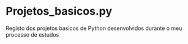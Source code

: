 # Projetos_basicos.py
 Registo dos projetos basicos de Python desenvolvidos durante o meu processo de estudos 
